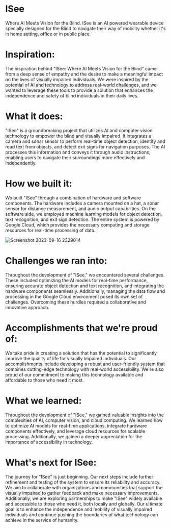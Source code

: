 # ISee
Where AI Meets Vision for the Blind. ISee is an AI powered wearable device specially designed for the Blind to navigate their way of mobility whether it's in home setting, office or in public place.

# Inspiration:

The inspiration behind "ISee: Where AI Meets Vision for the Blind" came from a deep sense of empathy and the desire to make a meaningful impact on the lives of visually impaired individuals. We were inspired by the potential of AI and technology to address real-world challenges, and we wanted to leverage these tools to provide a solution that enhances the independence and safety of blind individuals in their daily lives.

# What it does:

"ISee" is a groundbreaking project that utilizes AI and computer vision technology to empower the blind and visually impaired. It integrates a camera and sonar sensor to perform real-time object detection, identify and read text from objects, and detect exit signs for navigation purposes. The AI processes this information and conveys it through audio instructions, enabling users to navigate their surroundings more effectively and independently.

# How we built it:

We built "ISee" through a combination of hardware and software components. The hardware includes a camera mounted on a hat, a sonar sensor for distance measurement, and audio output capabilities. On the software side, we employed machine learning models for object detection, text recognition, and exit sign detection. The entire system is powered by Google Cloud, which provides the necessary computing and storage resources for real-time processing of data.

![Screenshot 2023-09-16 2329014](https://github.com/annafy149/ISee-Where-AI-Meets-Vision-for-the-Blind/assets/113755549/23c74388-ba1f-40be-b09f-e1f60d0a3c57)


# Challenges we ran into:

Throughout the development of "ISee," we encountered several challenges. These included optimizing the AI models for real-time performance, ensuring accurate object detection and text recognition, and integrating the hardware components seamlessly. Additionally, managing the data flow and processing in the Google Cloud environment posed its own set of challenges. Overcoming these hurdles required a collaborative and innovative approach.

# Accomplishments that we're proud of:

We take pride in creating a solution that has the potential to significantly improve the quality of life for visually impaired individuals. Our accomplishments include developing a robust and user-friendly system that combines cutting-edge technology with real-world accessibility. We're also proud of our commitment to making this technology available and affordable to those who need it most.

# What we learned:

Throughout the development of "ISee," we gained valuable insights into the complexities of AI, computer vision, and cloud computing. We learned how to optimize AI models for real-time applications, integrate hardware components effectively, and leverage cloud resources for scalable processing. Additionally, we gained a deeper appreciation for the importance of accessibility in technology.

# What's next for ISee:

The journey for "ISee" is just beginning. Our next steps include further refinement and testing of the system to ensure its reliability and accuracy. We aim to collaborate with organizations and communities that support the visually impaired to gather feedback and make necessary improvements. Additionally, we are exploring partnerships to make "ISee" widely available and accessible to those who need it, both locally and globally. Our ultimate goal is to enhance the independence and mobility of visually impaired individuals and continue pushing the boundaries of what technology can achieve in the service of humanity.
